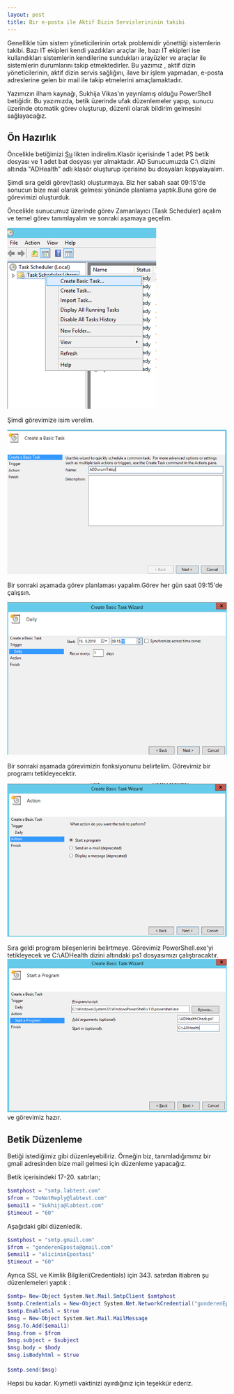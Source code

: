 ```yaml
---
layout: post
title: Bir e-posta ile Aktif Dizin Servislerininin takibi
---  
```

   Genellikle tüm sistem yöneticilerinin ortak problemidir yönettiği sistemlerin takibi. Bazı IT ekipleri kendi yazdıkları araçlar ile, bazı IT ekipleri ise kullandıkları sistemlerin kendilerine sundukları arayüzler ve araçlar ile sistemlerin durumlarını takip etmektedirler.   Bu yazımız , aktif dizin yöneticilerinin, aktif dizin servis sağlığını, ilave bir işlem yapmadan, e-posta adreslerine  gelen bir mail ile takip etmelerini amaçlamaktadır.   
   
Yazımızın ilham kaynağı, Sukhija Vikas'ın yayınlamış olduğu PowerShell betiğidir. Bu yazımızda, betik üzerinde ufak düzenlemeler yapıp, sunucu üzerinde otomatik görev oluşturup, düzenli olarak bildirim gelmesini sağlayacağız.  
## Ön Hazırlık ##

Öncelikle betiğimizi [Şu](https://gallery.technet.microsoft.com/scriptcenter/Active-Directory-Health-709336cd) likten indirelim.Klasör içerisinde 1 adet PS betik dosyası ve 1 adet bat dosyası yer almaktadır. AD Sunucumuzda C:\ dizini altında "ADHealth" adlı klasör oluşturup içerisine bu dosyaları kopyalayalım.  

Şimdi sıra geldi görev(task) oluşturmaya. Biz her sabah saat 09:15'de sonucun bize mail olarak gelmesi yönünde planlama yaptık.Buna göre de görevimizi oluşturduk.  

Öncelikle sunucumuz üzerinde görev Zamanlayıcı (Task Scheduler) açalım ve temel görev tanımlayalım ve sonraki aşamaya geçelim.  

![gorev](/images/CreateTask.png)  


  
Şimdi görevimize isim verelim.  

![isim](/images/Name.png)  


Bir sonraki aşamada görev planlaması yapalım.Görev her gün saat 09:15'de çalışsın.  

![zaman](/images/1Days.png)  

Bir sonraki aşamada görevimizin fonksiyonunu belirtelim. Görevimiz bir programı tetikleyecektir.  

![start](/images/StartProgram.png)  

Sıra geldi program bileşenlerini belirtmeye. Görevimiz PowerShell.exe'yi tetikleyecek ve C:\ADHealth dizini altındaki ps1 dosyasımızı çalıştıracaktır.  
![betik](/images/betik.png)  
ve görevimiz hazır.   

## Betik Düzenleme ## 
Betiği istediğimiz gibi düzenleyebiliriz. Örneğin biz, tanımladığımımz bir gmail adresinden bize mail gelmesi için düzenleme yapacağız.  

Betik içerisindeki 17-20. satırları;  
```PowerShell
$smtphost = "smtp.labtest.com" 
$from = "DoNotReply@labtest.com" 
$email1 = "Sukhija@labtest.com"
$timeout = "60"
``` 
 Aşağıdaki gibi düzenledik.
 
 ```PowerShell 
$smtphost = "smtp.gmail.com" 
$from = "gonderenEposta@gmail.com" 
$email1 = "alicininEpostasi"
$timeout = "60"
```    
Ayrıca SSL ve Kimlik Bilgileri(Credentials) için 343. satırdan itiabren şu düzenlemeleri yaptık :  

```PowerShell
$smtp= New-Object System.Net.Mail.SmtpClient $smtphost 
$smtp.Credentials = New-Object System.Net.NetworkCredential("gonderenEposta@gmail.com","parola")
$smtp.EnableSsl = $true
$msg = New-Object System.Net.Mail.MailMessage 
$msg.To.Add($email1)
$msg.from = $from
$msg.subject = $subject
$msg.body = $body 
$msg.isBodyhtml = $true 

$smtp.send($msg) 
```  
Hepsi bu kadar. Kıymetli vaktinizi ayırdığınız için teşekkür ederiz.  










```

```




